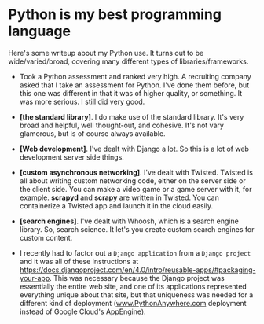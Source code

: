 # Python is my best programming language

Here's some writeup about my Python use.  It turns out to be wide/varied/broad, covering many different types of libraries/frameworks.

- Took a Python assessment and ranked very high.  A recruiting company asked that I take an assessment for Python.  I've done them before, but this one was different in that it was of higher quality, or something.  It was more serious.  I still did very good.

- **[the standard library]**.  I do make use of the standard library.  It's very broad and helpful, well thought-out, and cohesive.  It's not vary glamorous, but is of course always available.

- **[Web development]**.  I've dealt with Django a lot.  So this is a lot of web development server side things.

- **[custom asynchronous networking]**.  I've dealt with Twisted.  Twisted is all about writing custom networking code, either on the server side or the client side.  You can make a video game or a game server with it, for example.  **scrapyd** and **scrapy** are written in Twisted.  You can containerize a Twisted app and launch it in the cloud easily.

- **[search engines]**.  I've dealt with Whoosh, which is a search engine library.  So, search science.  It let's you create custom search engines for custom content.

- I recently had to factor out a `Django application` from a `Django project` and it was all of these instructions at https://docs.djangoproject.com/en/4.0/intro/reusable-apps/#packaging-your-app.  This was necessary because the Django project was essentially the entire web site, and one of its applications represented everything unique about that site, but that uniqueness was needed for a different kind of deployment (www.PythonAnywhere.com deployment instead of Google Cloud's AppEngine).
